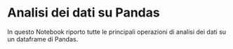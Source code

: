 # Analisi dei dati su Pandas
In questo Notebook riporto tutte le principali operazioni di analisi dei dati su un dataframe di Pandas.
